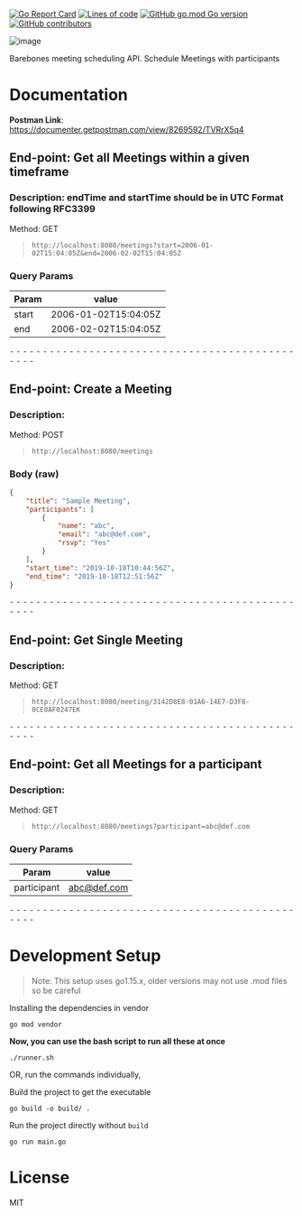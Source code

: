 [![Go Report Card](https://goreportcard.com/badge/github.com/sauravhiremath/skeduler?style=for-the-badge)](https://goreportcard.com/report/github.com/sauravhiremath/skeduler)
[![Lines of code](https://img.shields.io/tokei/lines/github/sauravhiremath/skeduler?style=for-the-badge)](https://github.com/sauravhiremath/skeduler)
[![GitHub go.mod Go version](https://img.shields.io/github/go-mod/go-version/sauravhiremath/skeduler?style=for-the-badge)](https://github.com/golang/go)
[![GitHub contributors](https://img.shields.io/github/contributors-anon/sauravhiremath/skeduler?style=for-the-badge)](https://github.com/sauravhiremath/skeduler)

![image](https://user-images.githubusercontent.com/28642011/96423730-5edcab80-1217-11eb-993d-46d4356d7cd1.png)

Barebones meeting scheduling API. Schedule Meetings with participants

# Documentation

**Postman Link**: https://documenter.getpostman.com/view/8269592/TVRrX5q4

## End-point: Get all Meetings within a given timeframe
### Description: endTime and startTime should be in UTC Format following RFC3399
Method: GET
>```
>http://localhost:8080/meetings?start=2006-01-02T15:04:05Z&end=2006-02-02T15:04:05Z
>```
### Query Params

|Param|value|
|---|---|
|start|2006-01-02T15:04:05Z|
|end|2006-02-02T15:04:05Z|



⁃ ⁃ ⁃ ⁃ ⁃ ⁃ ⁃ ⁃ ⁃ ⁃ ⁃ ⁃ ⁃ ⁃ ⁃ ⁃ ⁃ ⁃ ⁃ ⁃ ⁃ ⁃ ⁃ ⁃ ⁃ ⁃ ⁃ ⁃ ⁃ ⁃ ⁃ ⁃ ⁃ ⁃ ⁃ ⁃ ⁃ ⁃ ⁃ ⁃ ⁃ ⁃ ⁃ ⁃ ⁃ ⁃ ⁃


## End-point: Create a Meeting
### Description: 
Method: POST
>```
>http://localhost:8080/meetings
>```
### Body (**raw**)

```json
{
    "title": "Sample Meeting",
    "participants": [
        {
            "name": "abc",
            "email": "abc@def.com",
            "rsvp": "Yes"
        }
    ],
    "start_time": "2019-10-18T10:44:56Z",
    "end_time": "2019-10-18T12:51:56Z"
}
```


⁃ ⁃ ⁃ ⁃ ⁃ ⁃ ⁃ ⁃ ⁃ ⁃ ⁃ ⁃ ⁃ ⁃ ⁃ ⁃ ⁃ ⁃ ⁃ ⁃ ⁃ ⁃ ⁃ ⁃ ⁃ ⁃ ⁃ ⁃ ⁃ ⁃ ⁃ ⁃ ⁃ ⁃ ⁃ ⁃ ⁃ ⁃ ⁃ ⁃ ⁃ ⁃ ⁃ ⁃ ⁃ ⁃ ⁃


## End-point: Get Single Meeting
### Description: 
Method: GET
>```
>http://localhost:8080/meeting/3142D8E8-01A6-14E7-D3F8-0CE0AF0247EK
>```

⁃ ⁃ ⁃ ⁃ ⁃ ⁃ ⁃ ⁃ ⁃ ⁃ ⁃ ⁃ ⁃ ⁃ ⁃ ⁃ ⁃ ⁃ ⁃ ⁃ ⁃ ⁃ ⁃ ⁃ ⁃ ⁃ ⁃ ⁃ ⁃ ⁃ ⁃ ⁃ ⁃ ⁃ ⁃ ⁃ ⁃ ⁃ ⁃ ⁃ ⁃ ⁃ ⁃ ⁃ ⁃ ⁃ ⁃


## End-point: Get all Meetings for a participant 
### Description: 
Method: GET
>```
>http://localhost:8080/meetings?participant=abc@def.com
>```
### Query Params

|Param|value|
|---|---|
|participant|abc@def.com|



⁃ ⁃ ⁃ ⁃ ⁃ ⁃ ⁃ ⁃ ⁃ ⁃ ⁃ ⁃ ⁃ ⁃ ⁃ ⁃ ⁃ ⁃ ⁃ ⁃ ⁃ ⁃ ⁃ ⁃ ⁃ ⁃ ⁃ ⁃ ⁃ ⁃ ⁃ ⁃ ⁃ ⁃ ⁃ ⁃ ⁃ ⁃ ⁃ ⁃ ⁃ ⁃ ⁃ ⁃ ⁃ ⁃ ⁃

# Development Setup

> Note: This setup uses go1.15.x, older versions may not use .mod files so be careful 

Installing the dependencies in vendor

```
go mod vendor
```

**Now, you can use the bash script to run all these at once**

```
./runner.sh
```


OR, run the commands individually,

Build the project to get the executable

```
go build -o build/ .
```

Run the project directly without `build`

```
go run main.go
```


# License

MIT
